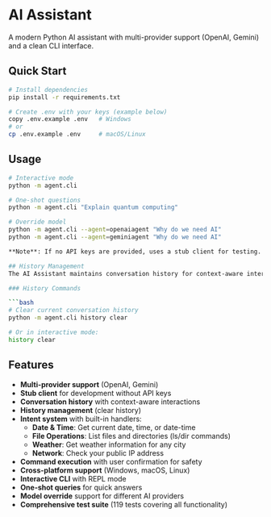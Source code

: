 # AI Assistant

A modern Python AI assistant with multi-provider support (OpenAI, Gemini) and a clean CLI interface.

## Quick Start

```bash
# Install dependencies
pip install -r requirements.txt

# Create .env with your keys (example below)
copy .env.example .env   # Windows
# or
cp .env.example .env     # macOS/Linux
```

## Usage

```bash
# Interactive mode
python -m agent.cli

# One-shot questions
python -m agent.cli "Explain quantum computing"

# Override model
python -m agent.cli --agent=openaiagent "Why do we need AI"  
python -m agent.cli --agent=geminiagent "Why do we need AI"

**Note**: If no API keys are provided, uses a stub client for testing.

## History Management
The AI Assistant maintains conversation history for context-aware interactions.

### History Commands

```bash
# Clear current conversation history
python -m agent.cli history clear

# Or in interactive mode:
history clear
```
## Features

- **Multi-provider support** (OpenAI, Gemini)
- **Stub client** for development without API keys
- **Conversation history** with context-aware interactions
- **History management** (clear history)
- **Intent system** with built-in handlers:
  - **Date & Time**: Get current date, time, or date-time
  - **File Operations**: List files and directories (ls/dir commands)
  - **Weather**: Get weather information for any city
  - **Network**: Check your public IP address
- **Command execution** with user confirmation for safety
- **Cross-platform support** (Windows, macOS, Linux)
- **Interactive CLI** with REPL mode
- **One-shot queries** for quick answers
- **Model override** support for different AI providers
- **Comprehensive test suite** (119 tests covering all functionality)

